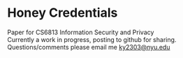 # Honey Credentials
Paper for CS6813 Information Security and Privacy  
Currently a work in progress, posting to github for sharing.  
Questions/comments please email me ky2303@nyu.edu  
